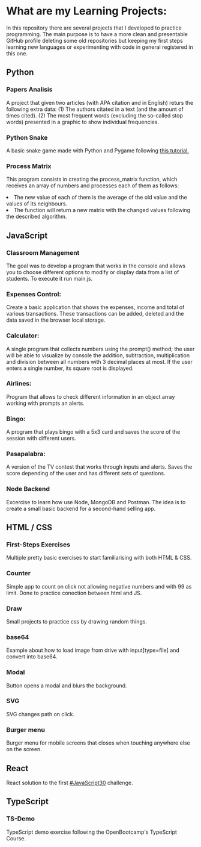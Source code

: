 # What are my Learning Projects:

In this repository there are several projects that I developed to practice programming. The main purpose is to have a more clean and presentable GitHub profile deleting some old repositories but keeping my first steps learning new languages or experimenting with code in general registered in this one.


## Python

### Papers Analisis

A project that given two articles (with APA citation and in English) returs the following extra data: (1) The authors citated in a text (and the amount of times cited). (2) The most frequent words (excluding the so-called stop words) presented in a graphic to show individual frequencies.

### Python Snake

A basic snake game made with Python and Pygame following <a href="https://www.edureka.co/blog/snake-game-with-pygame/">this tutorial.</a>

### Process Matrix

This program consists in creating the process_matrix function, which receives an array of numbers and processes each of them as follows:

<li>The new value of each of them is the average of the old value and the values of its neighbours.</li>
<li>The function will return a new matrix with the changed values following the described algorithm.</li>

## JavaScript

### Classroom Management

The goal was to develop a program that works in the console and allows you to choose different options to modify or display data from a list of students. To execute it run main.js.

### Expenses Control:

Create a basic application that shows the expenses, income and total of various transactions. These transactions can be added, deleted and the data saved in the browser local storage.

### Calculator:

A single program that collects numbers using the prompt() method; the user will be able to visualize by console the addition, subtraction, multiplication and division between all numbers with 3 decimal places at most. If the user enters a single number, its square root is displayed.

### Airlines:

Program that allows to check different information in an object array working with prompts an alerts.

### Bingo:

A program that plays bingo with a 5x3 card and saves the score of the session with different users.

### Pasapalabra:

A version of the TV contest that works through inputs and alerts. Saves the score depending of the user and has different sets of questions.

### Node Backend

Excercise to learn how use Node, MongoDB and Postman. The idea is to create a small basic backend for a second-hand selling app.


## HTML / CSS

### First-Steps Exercises

Multiple pretty basic exercises to start familiarising with both HTML & CSS.

### Counter

Simple app to count on click not allowing negative numbers and with 99 as limit. Done to practice conection between html and JS.

### Draw

Small projects to practice css by drawing random things.

### base64

Example about how to load image from drive with input[type=file] and convert into base64.

### Modal

Button opens a modal and blurs the background.

### SVG

SVG changes path on click.

### Burger menu

Burger menu for mobile screens that closes when touching anywhere else on the screen.


## React

React solution to the first <a href="https://javascript30.com/">#JavaScript30</a> challenge.

## TypeScript

### TS-Demo

TypeScript demo exercise following the OpenBootcamp's TypeScript Course.